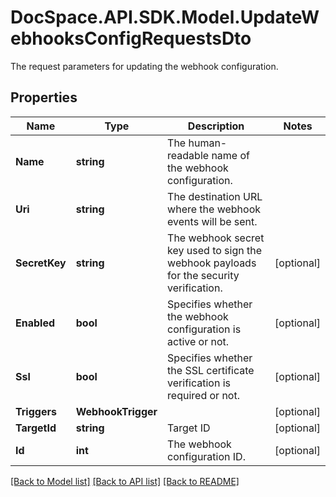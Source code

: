 # DocSpace.API.SDK.Model.UpdateWebhooksConfigRequestsDto
The request parameters for updating the webhook configuration.

## Properties

Name | Type | Description | Notes
------------ | ------------- | ------------- | -------------
**Name** | **string** | The human-readable name of the webhook configuration. | 
**Uri** | **string** | The destination URL where the webhook events will be sent. | 
**SecretKey** | **string** | The webhook secret key used to sign the webhook payloads for the security verification. | [optional] 
**Enabled** | **bool** | Specifies whether the webhook configuration is active or not. | [optional] 
**Ssl** | **bool** | Specifies whether the SSL certificate verification is required or not. | [optional] 
**Triggers** | **WebhookTrigger** |  | [optional] 
**TargetId** | **string** | Target ID | [optional] 
**Id** | **int** | The webhook configuration ID. | [optional] 

[[Back to Model list]](../README.md#documentation-for-models) [[Back to API list]](../README.md#documentation-for-api-endpoints) [[Back to README]](../README.md)

